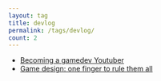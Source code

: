 ```yaml
---
layout: tag
title: devlog
permalink: /tags/devlog/
count: 2
---
```


- [Becoming a gamedev Youtuber](https://bitbrain.github.io/2020/12/29/devlog-youtubers.html)
- [Game design: one finger to rule them all](https://bitbrain.github.io/2019/05/10/one-finger-to-rule-them-all.html)
